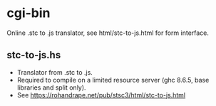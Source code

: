 # cgi-bin

Online .stc to .js translator, see html/stc-to-js.html for form interface.

## stc-to-js.hs

- Translator from .stc to .js.
- Required to compile on a limited resource server (ghc 8.6.5, base libraries and split only).
- See <https://rohandrape.net/pub/stsc3/html/stc-to-js.html>
